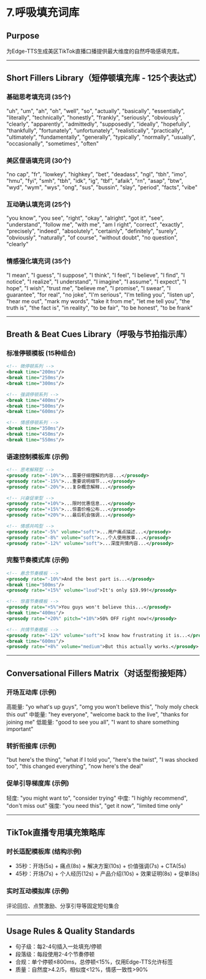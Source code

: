 # 7.呼吸填充词库

## Purpose
为Edge-TTS生成美区TikTok直播口播提供最大维度的自然呼吸感填充库。

---

## Short Fillers Library（短停顿填充库 - 125个表达式）

### 基础思考填充词 (35个)
"uh", "um", "ah", "oh", "well", "so", "actually", "basically", "essentially",
"literally", "technically", "honestly", "frankly", "seriously", "obviously",
"clearly", "apparently", "admittedly", "supposedly", "ideally", "hopefully",
"thankfully", "fortunately", "unfortunately", "realistically", "practically",
"ultimately", "fundamentally", "generally", "typically", "normally", "usually",
"occasionally", "sometimes", "often"

### 美区俚语填充词 (30个)
"no cap", "fr", "lowkey", "highkey", "bet", "deadass", "ngl", "tbh", "imo",
"hmu", "fyi", "smh", "tbh", "idk", "ig", "tbf", "afaik", "rn", "asap", "btw",
"wyd", "wym", "wys", "ong", "sus", "bussin", "slay", "period", "facts", "vibe"

### 互动确认填充词 (25个)
"you know", "you see", "right", "okay", "alright", "got it", "see", "understand",
"follow me", "with me", "am I right", "correct", "exactly", "precisely", "indeed",
"absolutely", "certainly", "definitely", "surely", "obviously", "naturally",
"of course", "without doubt", "no question", "clearly"

### 情感强化填充词 (35个)
"I mean", "I guess", "I suppose", "I think", "I feel", "I believe", "I find",
"I notice", "I realize", "I understand", "I imagine", "I assume", "I expect",
"I hope", "I wish", "trust me", "believe me", "I promise", "I swear", "I guarantee",
"for real", "no joke", "I'm serious", "I'm telling you", "listen up", "hear me out",
"mark my words", "take it from me", "let me tell you", "the truth is", "the fact is",
"in reality", "to be fair", "to be honest", "to be frank"

---

## Breath & Beat Cues Library（呼吸与节拍指示库）

### 标准停顿模板 (15种组合)
```xml
<!-- 微停顿系列 -->
<break time="200ms"/>
<break time="250ms"/>
<break time="300ms"/>

<!-- 强调停顿系列 -->
<break time="400ms"/>
<break time="500ms"/>
<break time="600ms"/>

<!-- 情感停顿系列 -->
<break time="350ms"/>
<break time="450ms"/>
<break time="550ms"/>
```

### 语速控制模板库 (示例)
```xml
<!-- 思考解释型 -->
<prosody rate="-10%">...需要仔细理解的内容...</prosody>
<prosody rate="-15%">...重要说明细节...</prosody>
<prosody rate="-20%">...复杂概念解释...</prosody>

<!-- 兴奋促单型 -->
<prosody rate="+10%">...限时优惠信息...</prosody>
<prosody rate="+15%">...惊喜价格公布...</prosody>
<prosody rate="+20%">...最后机会强调...</prosody>

<!-- 情感共鸣型 -->
<prosody rate="-5%" volume="soft">...用户痛点描述...</prosody>
<prosody rate="-8%" volume="soft">...个人使用故事...</prosody>
<prosody rate="-12%" volume="soft">...深度共情内容...</prosody>
```

### 完整节奏模式库 (示例)
```xml
<!-- 悬念节奏模板 -->
<prosody rate="-10%">And the best part is...</prosody>
<break time="500ms"/>
<prosody rate="+15%" volume="loud">It's only $19.99!</prosody>

<!-- 惊喜节奏模板 -->
<prosody rate="+5%">You guys won't believe this...</prosody>
<break time="400ms"/>
<prosody rate="+20%" pitch="+10%">50% OFF right now!</prosody>

<!-- 共情节奏模板 -->
<prosody rate="-12%" volume="soft">I know how frustrating it is...</prosody>
<break time="600ms"/>
<prosody rate="+8%" volume="medium">But this actually works.</prosody>
```

---

## Conversational Fillers Matrix（对话型衔接矩阵）

### 开场互动库 (示例)
高能量: "yo what's up guys", "omg you won't believe this", "holy moly check this out"
中能量: "hey everyone", "welcome back to the live", "thanks for joining me"
低能量: "good to see you all", "I want to share something important"

### 转折衔接库 (示例)
"but here's the thing", "what if I told you", "here's the twist", 
"I was shocked too", "this changed everything", "now here's the deal"

### 促单引导梯度库 (示例)
轻度: "you might want to", "consider trying"
中度: "I highly recommend", "don't miss out"
强度: "you need this", "get it now", "limited time only"

---

## TikTok直播专用填充策略库

### 时长适配模板库 (结构示例)
- 35秒：开场(5s) + 痛点(8s) + 解决方案(10s) + 价值强调(7s) + CTA(5s)
- 45秒：开场(7s) + 个人经历(12s) + 产品介绍(10s) + 效果证明(8s) + 促单(8s)

### 实时互动模拟库 (示例)
评论回应、点赞激励、分享引导等固定短句集合

---

## Usage Rules & Quality Standards
- 句子级：每2-4句插入一处填充/停顿
- 段落级：每段使用2-4个节奏停顿
- 合规：单个停顿≤800ms，总停顿<15%，仅用Edge-TTS允许标签
- 质量：自然度>4.2/5，相似度<12%，情感一致性>90%
